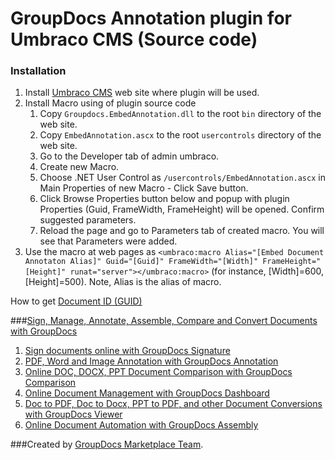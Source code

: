 GroupDocs Annotation plugin for Umbraco CMS (Source code)
==================================
 
### Installation
1. Install [Umbraco CMS](http://umbraco.org/download) web site where plugin will be used.
2. Install Macro using of plugin source code
    1. Copy `Groupdocs.EmbedAnnotation.dll` to the root `bin` directory of the web site.
    2. Copy `EmbedAnnotation.ascx` to the root `usercontrols` directory of the web site.
    3. Go to the Developer tab of admin umbraco.
    4. Create new Macro.
    5. Choose .NET User Control as `/usercontrols/EmbedAnnotation.ascx` in Main Properties of new Macro - Click Save button. 
    6. Click Browse Properties button below and popup with plugin Properties (Guid, FrameWidth, FrameHeight) will be opened. Confirm suggested parameters.
    7. Reload the page and go to Parameters tab of created macro. You will see that Parameters were added.
3. Use the macro at web pages as `<umbraco:macro Alias="[Embed Document Annotaton Alias]" Guid="[Guid]" FrameWidth="[Width]" FrameHeight="[Height]" runat="server"></umbraco:macro>` (for instance, [Width]=600, [Height]=500). Note, Alias is the alias of macro.

How to get [Document ID (GUID)](http://groupdocs.com/docs/pages/viewpage.action?pageId=1409575)

###[Sign, Manage, Annotate, Assemble, Compare and Convert Documents with GroupDocs](http://groupdocs.com)
1. [Sign documents online with GroupDocs Signature](http://groupdocs.com/apps/signature)
2. [PDF, Word and Image Annotation with GroupDocs Annotation](http://groupdocs.com/apps/annotation)
3. [Online DOC, DOCX, PPT Document Comparison with GroupDocs Comparison](http://groupdocs.com/apps/comparison)
4. [Online Document Management with GroupDocs Dashboard](http://groupdocs.com/apps/dashboard)
5. [Doc to PDF, Doc to Docx, PPT to PDF, and other Document Conversions with GroupDocs Viewer](http://groupdocs.com/apps/viewer)
6. [Online Document Automation with GroupDocs Assembly](http://groupdocs.com/apps/assembly)

###Created by [GroupDocs Marketplace Team]( http://groupdocs.com/marketplace/ ).
